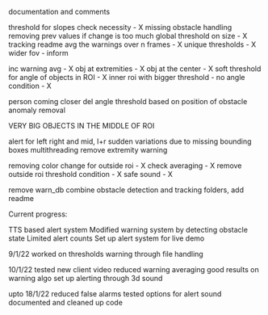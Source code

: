  documentation and comments
 
 threshold for slopes check necessity - X
 missing obstacle handling
 removing prev values if change is too much
 global threshold on size - X
 tracking readme
 avg the warnings over n frames - X
 unique thresholds - X
 wider fov - inform

 inc warning avg - X
 obj at extremities - X
 obj at the center - X
 soft threshold for angle of objects in ROI - X
 inner roi with bigger threshold - no angle condition - X

 person coming closer
 del angle threshold based on position of obstacle
 anomaly removal

 VERY BIG OBJECTS IN THE MIDDLE OF ROI

 alert for left right and mid, l+r
 sudden variations due to missing bounding boxes
 multithreading
 remove extremity warning

 removing color change for outside roi - X
 check averaging - X
 remove outside roi threshold condition - X
 safe sound - X


 remove warn_db
 combine obstacle detection and tracking folders, add readme

 Current progress:

TTS based alert system
Modified warning system by detecting obstacle state
Limited alert counts
Set up alert system for live demo

9/1/22
 worked on thresholds
 warning through file handling

10/1/22
 tested new client video
 reduced warning averaging
 good results on warning algo
 set up alerting through 3d sound

upto 18/1/22
 reduced false alarms
 tested options for alert sound
 documented and cleaned up code
